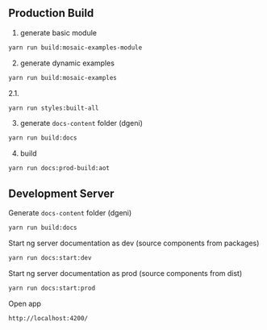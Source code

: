
## Production Build
1. generate basic module
```bash
yarn run build:mosaic-examples-module
```

2. generate dynamic examples
```bash
yarn run build:mosaic-examples
```

2.1.
```bash
yarn run styles:built-all
```

3. generate `docs-content` folder (dgeni)
```bash
yarn run build:docs
```

4. build
```bash
yarn run docs:prod-build:aot
```


## Development Server
Generate `docs-content` folder (dgeni)
```bash
yarn run build:docs
```

Start ng server documentation as dev (source components from packages)
```bash
yarn run docs:start:dev
```

Start ng server documentation as prod (source components from dist)
```bash
yarn run docs:start:prod
```

Open app
```
http://localhost:4200/
```
